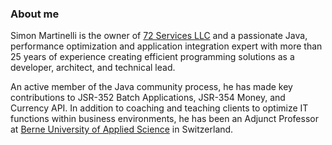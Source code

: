 ### About me

Simon Martinelli is the owner of [72 Services LLC](https://72.services) and a passionate Java, performance optimization and application integration expert with more than 25 years of experience creating efficient programming solutions as a developer, architect, and technical lead.

An active member of the Java community process, he has made key contributions to JSR-352 Batch Applications, JSR-354 Money, and Currency API. In addition to coaching and teaching clients to optimize IT functions within business environments, he has been an Adjunct Professor at [Berne University of Applied Science](https://www.bfh.ch/ti/en/) in Switzerland.
